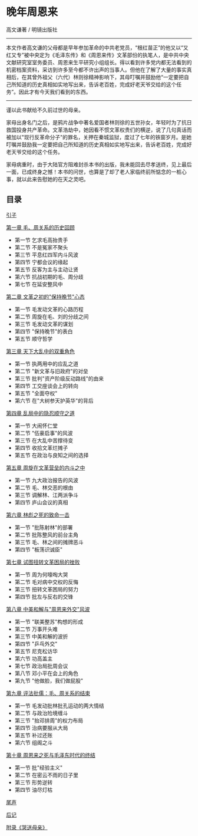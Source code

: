 # 晚年周恩来

高文谦著 / 明镜出版社

----

本文作者高文谦的父母都是早年参加革命的中共老党员，“根红苗正”的他又以“又红又专”被中央定为《毛泽东传》和《周恩来传》文革部份的执笔人，是中共中央文献研究室室务委员、周恩来生平研究小组组长。得以看到许多党内都无法看到的机密档案资料，采访到许多至今都不许出声的当事人。但他在了解了大量的事实真相后，在其曾外祖父（六代）林则徐精神影响下，其母叮嘱并鼓励他“一定要把自己所知道的历史真相如实地写出来，告诉老百姓，完成好老天爷交给的这个任务”。因此才有今天我们看到的东西。

----

谨以此书献给不久前过世的母亲。

家母出身名门之后，是鸦片战争中著名爱国者林则徐的五世孙女，年轻时为了抗日救国投身共产革命。文革浩劫中，她因看不惯文革权贵们的横逆，说了几句真话而被加以"现行反革命分子"的罪名，关押在秦城监狱，度过了七年的铁窗岁月。是她叮嘱并鼓励我一定要把自己所知道的历史真相如实地写出来，告诉老百姓，完成好老天爷交给的这个任务。

家母病重时，由于大陆官方阻难封杀本书的出版，我未能回去尽孝送终，见上最后一面，已成终身之憾！本书的问世，也算是了却了老人家临终前所惦念的一桩心事，就以此来告慰她的在天之灵吧。

## 目录

[引子](/last-years-of-zhou/prologue)

[第一章 毛、周关系的历史回顾](/last-years-of-zhou/ch01)
- 第一节 乞求毛高抬贵手
- 第二节 不是冤家不聚头
- 第三节 平息红四军内斗风波
- 第四节 宁都会议的缘起
- 第五节 反客为主与主动让贤
- 第六节 抗战初期的毛、周分歧
- 第七节 在延安整风中

[第二章 文革之初的"保持晚节"心态](/last-years-of-zhou/ch02)
- 第一节 毛发动文革的心路历程
- 第二节 周旋在毛、刘的分歧之间
- 第三节 毛发动文革的谋划
- 第四节 "保持晚节"的表白
- 第五节 顺守哲学

[第三章 天下大乱中的双重角色](/last-years-of-zhou/ch03)
- 第一节 执两用中的应乱之道
- 第二节 "新文革与旧政府"的对垒
- 第三节 批判"资产阶级反动路线"的由来
- 第四节 工交座谈会上的转向
- 第五节 "全面夺权"
- 第六节 在"大树参天护英华"的背后

[第四章 乱局中的隐忍顺守之道](/last-years-of-zhou/ch04)
- 第一节 大闹怀仁堂
- 第二节 "伍豪启事"的风波
- 第三节 在大乱中苦撑待变
- 第四节 收拾文革烂摊子
- 第五节 在政治与良知之间的选择

[第五章 周旋在文革营垒的内斗之中](/last-years-of-zhou/ch05)
- 第一节 九大政治报告的风波
- 第二节 毛、林交恶的根由
- 第三节 调解林、江两派争斗
- 第四节 庐山会议的真相

[第六章 林彪之死的致命一击](/last-years-of-zhou/ch06)
- 第一节 "批陈射林"的部署
- 第二节 批陈整风的前台主角
- 第三节 毛、林之间的摊牌恶斗
- 第四节 "板荡识诚臣"

[第七章 试图扭转文革困局的挫败](/last-years-of-zhou/ch07)
- 第一节 周为何嚎啕大哭
- 第二节 毛对病中交权的反悔
- 第三节 扭转文革困局的努力
- 第四节 批左与反右的交锋

[第八章 中美和解与"周恩来外交"风波](/last-years-of-zhou/ch08)
- 第一节 "联美整苏"构想的形成
- 第二节 万事开头难
- 第三节 中美和解的波折
- 第四节 "乒乓外交"
- 第五节 尼克松访华
- 第六节 功高盖主
- 第七节 政治局批周会议
- 第八节 邓小平在会上的角色
- 第九节 "他做脸，我们做屁股"

[第九章 评法批儒：毛、周关系的结束](/last-years-of-zhou/ch09)
- 第一节 毛发动批林批孔运动的两大情结
- 第二节 与政治险境缠斗
- 第三节 "抬邓排周"的权力布局
- 第四节 治病要服从大局
- 第五节 补过还账
- 第六节 组阁之斗

[第十章 周恩来之死与毛泽东时代的终结](/last-years-of-zhou/ch10)
- 第一节 批"经验主义"
- 第二节 在密云不雨的日子里
- 第三节 形势逆转
- 第四节 油尽灯枯

[尾声](/last-years-of-zhou/epilogue)

[后记](/last-years-of-zhou/afterword)

[附录《哭送母亲》](/last-years-of-zhou/appendix)
